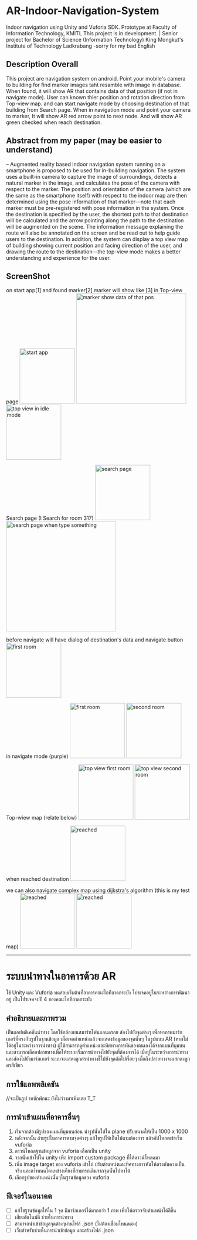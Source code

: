# AR-Indoor-Navigation-System
Indoor navigation using Unity and Vuforia SDK. Prototype at Faculty of Information Technology, KMITL
This project is in development. | Senior project for Bachelor of Science (Information Technology) King Mongkut's Institute of Technology Ladkrabang 
-sorry for my bad English

## Description Overall
This project are navigation system on android. Point your mobile's camera to building for find marker images taht resamble with image in database. When found, it will show AR that contains data of that position (if not in navigate mode).
User can known thier position and rotation direction from Top-view map. and can start navigate mode by choosing destination of that building from Search page. When in navigation mode and point your camera to marker, It will show AR red arrow point to next node. And will show AR green checked when reach destination.

## Abstract from my paper (may be easier to understand)
– Augmented reality based indoor navigation system running on a smartphone is proposed to be used for in-building navigation. The system uses a built-in camera to capture the image of surroundings, detects a natural marker in the image, and calculates the pose of the camera with respect to the marker. The position and orientation of the camera (which are the same as the smartphone itself) with respect to the indoor map are then determined using the pose information of that marker—note that each marker must be pre-registered with pose information in the system. Once the destination is specified by the user, the shortest path to that destination will be calculated and the arrow pointing along the path to the destination will be augmented on the scene. The information message explaining the route will also be annotated on the screen and be read out to help guide users to the destination. In addition, the system can display a top view map of building showing current position and facing direction of the user, and drawing the route to the destination—the top-view mode makes a better understanding and experience for the user. 

## ScreenShot
on start app[1] and found marker[2] marker will show like [3] in Top-view page
<img src="https://raw.githubusercontent.com/fasterac/AR-Indoor-Navigation-System/master/ReadmeComponents/arnav04board.jpg" alt="start app" style="width: 150px;"/> <img src="https://raw.githubusercontent.com/fasterac/AR-Indoor-Navigation-System/master/ReadmeComponents/arnav05board.jpg" alt="marker show data of that pos" style="width: 300px;"/> <img src="https://raw.githubusercontent.com/fasterac/AR-Indoor-Navigation-System/master/ReadmeComponents/arnav08top.jpg" alt="top view in idle mode" style="width: 150px;"/>

Search page (I Search for room 317)
<img src="https://raw.githubusercontent.com/fasterac/AR-Indoor-Navigation-System/master/ReadmeComponents/arnav06search.jpg" alt="search page" style="width: 150px;"/> <img src="https://raw.githubusercontent.com/fasterac/AR-Indoor-Navigation-System/master/ReadmeComponents/arnav07search.jpg" alt="search page when type something" style="width: 300px;"/>

before navigate will have dialog of destination's data and navigate button
<img src="https://raw.githubusercontent.com/fasterac/AR-Indoor-Navigation-System/master/ReadmeComponents/arnav11beforechoose.png" alt="first room" style="width: 150px;"/>

in navigate mode (purple)
<img src="https://raw.githubusercontent.com/fasterac/AR-Indoor-Navigation-System/master/ReadmeComponents/arnav01arrow.jpg" alt="first room" style="width: 150px;"/> <img src="https://raw.githubusercontent.com/fasterac/AR-Indoor-Navigation-System/master/ReadmeComponents/arnav02arrow.jpg" alt="second room" style="width: 150px;"/>

Top-wiew map (relate below)
<img src="https://raw.githubusercontent.com/fasterac/AR-Indoor-Navigation-System/master/ReadmeComponents/arnav09top.jpg" alt="top view first room" style="width: 150px;"/> <img src="https://raw.githubusercontent.com/fasterac/AR-Indoor-Navigation-System/master/ReadmeComponents/arnav10top.jpg" alt="top view second room" style="width: 150px;"/>

when reached destination
<img src="https://raw.githubusercontent.com/fasterac/AR-Indoor-Navigation-System/master/ReadmeComponents/arnav03tick.jpg" alt="reached" style="width: 150px;"/>

we can also navigate complex map using dijkstra's algorithm (this is my test map)
<img src="https://raw.githubusercontent.com/fasterac/AR-Indoor-Navigation-System/master/ReadmeComponents/complex1.png" alt="reached" style="width: 150px;"/> <img src="https://raw.githubusercontent.com/fasterac/AR-Indoor-Navigation-System/master/ReadmeComponents/complex2.png" alt="reached" style="width: 150px;"/>


------------------------------------------

# ระบบนำทางในอาคารด้วย AR
ใช้ Unity และ Vuforia ทดสอบเริ่มต้นที่อาคารคณะไอทีลาดกระบัง
โปรเจคอยู่ในระหว่างการพัฒนาอยู่ เป็นโปรเจคจบปี 4 ของคณะไอทีลาดกระบัง

## คำอธิบายและภาพรวม
เป็นแอปพลิเคชันนำทาง โดยใช้กล้องบนสมาร์ทโฟนแอนดรอย ส่องไปยังจุดต่างๆ เพื่อหาภาพมาร์กเกอร์ที่ตรงกับรูปในฐานข้อมูล เมื่อเจอตำแหน่งแล้วจะแสดงข้อมูลของจุดนั้นๆ ในรูปแบบ AR (หากไม่ได้อยู่ในระหว่างการนำทาง)
ผู้ใช้สามารถดูตำแหน่งและทิศทางการหันของตนเองได้จากแผนที่มุมบน และสามารถเลือกปลายทางเพื่อให้ระบบเริ่มการนำทางไปยังจุดที่ต้องการได้ เมื่อยู่ในระหว่างการนำทางและส่องไปยังมาร์กเกอร์ ระบบจะแสดงลูกศรนำทางชี้ไปยังจุดถัดไปเรื่อยๆ เมื่อถึงปลายทางจะแสกดงลูกศรสีเขียว

## การใช้แอพพลิเคชัน

//จะเป็นรูป รอซักพักนะ ยังไม่ว่างมาเพิ่มเลย T_T


## การนำเข้าแผนที่อาคารอื่นๆ
1. เริ่มจากต้องมีรูปของแผนที่มุมบนก่อน นำรูปนั้นใส่ใน plane ปรับขนาดให้เป็น 1000 x 1000
2. หลังจากนั้น ถ่ายรูปในอาคารตามจุดต่างๆ แก้ไขรูปให้เป็นไปตามต้องการ แล้วอัปโหลดเข้าเว็บ vuforia
3. ดาวน์โหลดฐานข้อมูลจาก vuforia เลือกเป็น unity
4. จากนั้นเข้าไปใน unity เพื่อ import custom package ที่ได้ดาวน์โหลดมา
5. เพิ่ม image target ของ vuforia เข้าไป ปรับตำแหน่งและทิศทางการหันให้ตรงกับควมเป็นจริง และกาำหนดโดนหข้างเคียงที่สามารถเดินจากจุดนั้นไปหาได้
6. เลือกรูปของตำแหน่งนั้นๆในฐานข้อมูลของ vuforia

## ฟีเจอร์ในอนาคต
- [ ] แก้ไขฐานข้อมูลให้ใน 1 จุด มีมาร์กเกอร์ได้มากกว่า 1 ภาพ เพื่อให้ตรวจจับตำแหน่งได้ดีขึ้น
- [ ] เสียงอัตโนมัติ ช่วยในการนำทาง
- [ ] สามารถนำเข้าข้อมูลจุดต่างๆผ่านไฟล์ .json (ไม่ต้องเชื่อมโหนดเอง)
- [ ] เว็บสำหรับช่วยในการนำเข้าข้อมูล และสร้างไฟล์ .json 